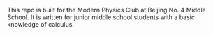 This repo is built for the Modern Physics Club at Beijing No. 4 Middle School. It is written for junior middle school students with a basic knowledge of calculus.